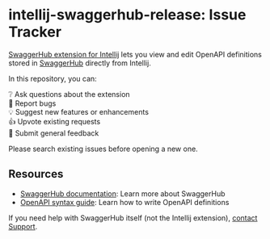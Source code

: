 # intellij-swaggerhub-release: Issue Tracker

[SwaggerHub extension for Intellij](https://plugins.jetbrains.com/) lets you view and edit OpenAPI definitions stored in [SwaggerHub](https://swagger.io/tools/swaggerhub/) directly from Intellij.

In this repository, you can:

:grey_question: Ask questions about the extension  
:bug: Report bugs  
:bulb: Suggest new features or enhancements  
:+1: Upvote existing requests  
:memo: Submit general feedback

Please search existing issues before opening a new one.

## Resources

* [SwaggerHub documentation](https://app.swaggerhub.com/help/index): Learn more about SwaggerHub
* [OpenAPI syntax guide](https://swagger.io/docs/specification/basic-structure/): Learn how to write OpenAPI definitions

If you need help with SwaggerHub itself (not the Intellij extension), [contact Support](https://support.smartbear.com/message?product=SwaggerHub).
